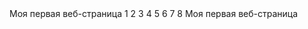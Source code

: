 
<html>
   <head>
   </head>
   <body>  
      Моя первая веб-страница
   </body>
</html>
1
2
3
4
5
6
7
8
<html>
   <head>
   </head>
   <body>  
      Моя первая веб-страница
   </body>
</html>
